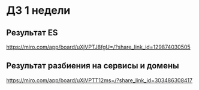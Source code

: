 # ДЗ 1 недели

## Результат ES

https://miro.com/app/board/uXjVPTJ8fgU=/?share_link_id=129874030505

## Результат разбиения на сервисы и домены

https://miro.com/app/board/uXjVPTT12ms=/?share_link_id=303486308417
